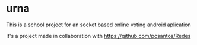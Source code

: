 # urna
This is a school project for an socket based online voting android aplication

It's a project made in collaboration with https://github.com/pcsantos/Redes
